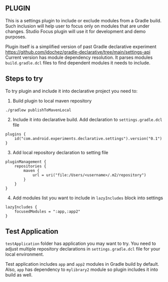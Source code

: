 ## PLUGIN

This is a settings plugin to include or exclude modules from a Gradle build.
Such inclusion will help user to focus only on modules that are under
changes. Studio Focus plugin will use it for development and demo purposes.

Plugin itself is a simplified version of past Gradle declarative 
experiment https://github.com/jdochez/gradle-declarative/tree/main/settings-api
Current version has module dependency resolution. It
parses modules `build.gradle.dcl` files to find dependent modules it needs to include.

## Steps to try

To try plugin and include it into declarative project you need to:
1. Build plugin to local maven repository

```
./gradlew publishToMavenLocal

```
2. Include it into declarative build. Add declaration to `settings.gradle.dcl` file

```
plugins {
    id("com.android.experiments.declarative.settings").version("0.1")
}
```

3. Add local repository declaration to setting file 
```
pluginManagement {
    repositories {
        maven {
            url = uri("file:/Users/<username>/.m2/repository")
        }
    }
}

``` 
4. Add modules list you want to include in `lazyIncludes` block into settings
```
lazyIncludes {
    focusedModules = ":app,:app2"
}
```

## Test Application
`testApplication` folder has application you may want to try.
You need to adjust multiple repository declarations in `settings.gradle.dcl` file 
for your local environment. 

Test application includes `app` and `app2` modules in Gradle build by default.
Also, `app` has dependency to `mylibrary2` module so plugin includes it into build as well.


